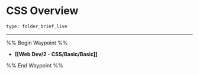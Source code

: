 # CSS Overview
 
```ccard
type: folder_brief_live
```
 
---

%% Begin Waypoint %%
- **[[Web Dev/2 - CSS/Basic/Basic]]**

%% End Waypoint %%